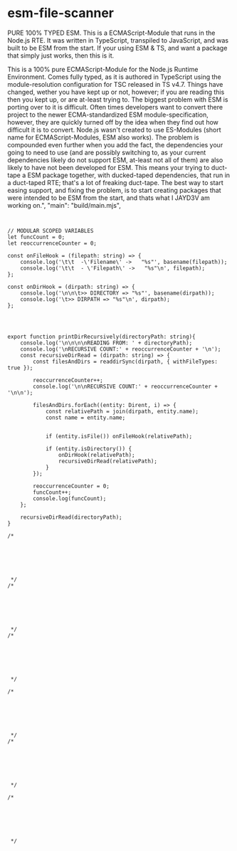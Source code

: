 # esm-file-scanner
PURE 100% TYPED ESM. This is a ECMAScript-Module that runs in the Node.js RTE. It was written in TypeScript, transpiled to JavaScript, and was built to be ESM from the start. If your using ESM &amp; TS, and want a package that simply just works, then this is it.

This is a 100% pure ECMAScript-Module for the Node.js Runtime Environment. Comes fully typed, as it is authored in TypeScript using the module-resolution configuration for TSC released in TS v4.7. Things have changed, wether you have kept up or not, however; if you are reading this then you kept up, or are at-least trying to. The biggest problem with ESM is porting over to it is difficult. Often times developers want to convert there project to the newer ECMA-standardized ESM module-specification, however, they are quickly turned off by the idea when they find out how difficult it is to convert. Node.js wasn't created to use ES-Modules (short name for ECMAScript-Modules, ESM also works). The problem is compounded even further when you add the fact, the dependencies your going to need to use (and are possibly switching to, as your current dependencies likely do not support ESM, at-least not all of them) are also likely to have not been developed for ESM. This means your trying to duct-tape a ESM package together, with ducked-taped dependencies, that run in a duct-taped RTE; that's a lot of freaking duct-tape. The best way to start easing support, and fixing the problem, is to start creating packages that were intended to be ESM from the start, and thats what I JAYD3V am working on.",
  "main": "build/main.mjs",







`````````````````


// MODULAR SCOPED VARIABLES
let funcCount = 0;
let reoccurrenceCounter = 0;

const onFileHook = (filepath: string) => {
    console.log('\t\t  -\'Filename\' ->   "%s"', basename(filepath));
    console.log('\t\t  - \'Filepath\' ->   "%s"\n', filepath);
};

const onDirHook = (dirpath: string) => {
    console.log('\n\n\t>> DIRECTORY => "%s"', basename(dirpath));
    console.log('\t>> DIRPATH => "%s"\n', dirpath);
};




export function printDirRecursively(directoryPath: string){
    console.log('\n\n\n\nREADING FROM: ' + directoryPath);
    console.log('\nRECURSIVE COUNT:' + reoccurrenceCounter + '\n');
    const recursiveDirRead = (dirpath: string) => {
        const filesAndDirs = readdirSync(dirpath, { withFileTypes: true });

        reoccurrenceCounter++;
        console.log('\n\nRECURSIVE COUNT:' + reoccurrenceCounter + '\n\n');

        filesAndDirs.forEach((entity: Dirent, i) => {
            const relativePath = join(dirpath, entity.name);
            const name = entity.name;


            if (entity.isFile()) onFileHook(relativePath);

            if (entity.isDirectory()) {
                onDirHook(relativePath);
                recursiveDirRead(relativePath);
            }
        });

        reoccurrenceCounter = 0;
        funcCount++;
        console.log(funcCount);
    };

    recursiveDirRead(directoryPath);
}

/*






 */
/*






 */
/*






 */

/*






 */
/*






 */

/*






 */


`````````````````
